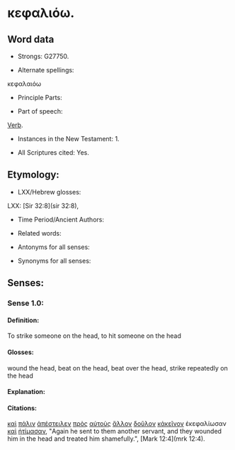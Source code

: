 # κεφαλιόω.

<!-- Status: S2=Needs2ndReview -->
<!-- Lexica used for edits: BDAG, FFM, LN, BN, A-S -->

## Word data

* Strongs: G27750.


* Alternate spellings:

κεφαλαιόω

* Principle Parts: 

* Part of speech: 

[Verb](http://ugg.readthedocs.io/en/latest/verb.html).

* Instances in the New Testament: 1.

* All Scriptures cited: Yes.

## Etymology: 

* LXX/Hebrew glosses: 

LXX: [Sir 32:8](sir 32:8),

* Time Period/Ancient Authors: 

* Related words: 

* Antonyms for all senses:

* Synonyms for all senses: 

## Senses:

### Sense 1.0:

#### Definition: 

To strike someone on the head, to hit someone on the head

#### Glosses:

wound the head, beat on the head, beat over the head, strike repeatedly on the head

#### Explanation:

#### Citations:

[καὶ](../G25320/01.md) [πάλιν](../G38250/01.md) [ἀπέστειλεν](../G06490/01.md) [πρὸς](../G43140/01.md) [αὐτοὺς](../G08460/01.md) [ἄλλον](../G02430/01.md) [δοῦλον](../G14010/01.md) [κἀκεῖνον](../G25480/01.md) ἐκεφαλίωσαν [καὶ](../G25320/01.md) [ἠτίμασαν](../G08180/01.md), 
"Again he sent to them another servant, and they wounded him in the head and treated him shamefully.", 
[Mark 12:4](mrk 12:4).  
